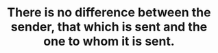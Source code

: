 ---
title: There is no difference between the sender, that which is sent and the one to whom it is sent.
tags: nondual
---